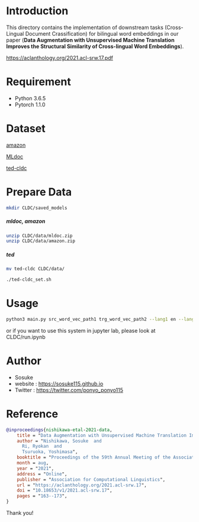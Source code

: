 # Introduction


This directory contains the implementation of downstream tasks (Cross-Lingual Document Crassification) for bilingual word embeddings in our paper (**Data Augmentation with Unsupervised Machine Translation Improves the Structural Similarity of Cross-lingual Word Embeddings**).

https://aclanthology.org/2021.acl-srw.17.pdf

 


# Requirement
 
* Python 3.6.5
* Pytorch 1.1.0

# Dataset

[amazon](https://github.com/facebookresearch/MLDoc)

[MLdoc](https://webis.de/data/webis-cls-10.html)

[ted-cldc](http://www.clg.ox.ac.uk/tedcldc.html)




# Prepare Data

```bash
mkdir CLDC/saved_models
```

##### mldoc, amazon

```bash
unzip CLDC/data/mldoc.zip
unzip CLDC/data/amazon.zip
```

##### ted
```bash
mv ted-cldc CLDC/data/
```

```bash
./ted-cldc_set.sh
```
 
 
# Usage


 
```bash
python3 main.py src_word_vec_path1 trg_word_vec_path2 --lang1 en --lang2 fr --dataset mldoc --model_name test --word_dim 512 
```

or if you want to use this system in jupyter lab, please look at CLDC/run.ipynb




 
# Author
 
* Sosuke
* website : https://sosuke115.github.io
* Twitter : https://twitter.com/ponyo_ponyo115

# Reference

```bibtex
@inproceedings{nishikawa-etal-2021-data,
    title = "Data Augmentation with Unsupervised Machine Translation Improves the Structural Similarity of Cross-lingual Word Embeddings",
    author = "Nishikawa, Sosuke  and
      Ri, Ryokan  and
      Tsuruoka, Yoshimasa",
    booktitle = "Proceedings of the 59th Annual Meeting of the Association for Computational Linguistics and the 11th International Joint Conference on Natural Language Processing: Student Research Workshop",
    month = aug,
    year = "2021",
    address = "Online",
    publisher = "Association for Computational Linguistics",
    url = "https://aclanthology.org/2021.acl-srw.17",
    doi = "10.18653/v1/2021.acl-srw.17",
    pages = "163--173",
}
```
 

 

 
Thank you!
